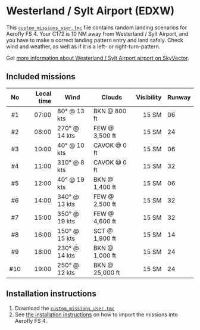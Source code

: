 # Westerland / Sylt Airport (EDXW)

This [`custom_missions_user.tmc`](./custom_missions_user.tmc) file contains random landing scenarios for Aerofly FS 4.
Your C172 is 10 NM away from Westerland / Sylt Airport, and you have to make a correct landing pattern entry and land safely.
Check wind and weather, as well as if it is a left- or right-turn-pattern.

Get [more information about Westerland / Sylt Airport airport on SkyVector](https://skyvector.com/airport/EDXW).

## Included missions

| No  | Local time | Wind          | Clouds          | Visibility | Runway |
| :-: | ---------: | ------------- | --------------- | ---------: | ------ |
| #1  |      07:00 | 80° @ 13 kts  | BKN @ 800 ft    |      15 SM | 06     |
| #2  |      08:00 | 270° @ 14 kts | FEW @ 3,500 ft  |      15 SM | 24     |
| #3  |      10:00 | 40° @ 10 kts  | CAVOK @ 0 ft    |      15 SM | 06     |
| #4  |      11:00 | 310° @ 8 kts  | CAVOK @ 0 ft    |      15 SM | 32     |
| #5  |      12:00 | 40° @ 19 kts  | BKN @ 1,400 ft  |      15 SM | 06     |
| #6  |      14:00 | 340° @ 13 kts | FEW @ 2,500 ft  |      15 SM | 32     |
| #7  |      15:00 | 350° @ 19 kts | FEW @ 4,600 ft  |      15 SM | 32     |
| #8  |      16:00 | 150° @ 15 kts | SCT @ 1,900 ft  |      15 SM | 14     |
| #9  |      18:00 | 230° @ 14 kts | BKN @ 1,000 ft  |      15 SM | 24     |
| #10 |      19:00 | 250° @ 12 kts | BKN @ 25,000 ft |      15 SM | 24     |

## Installation instructions

1. Download the [`custom_missions_user.tmc`](./custom_missions_user.tmc)
2. See [the installation instructions](https://fboes.github.io/aerofly-missions/docs/generic-installation.html) on how to import the missions into Aerofly FS 4.
